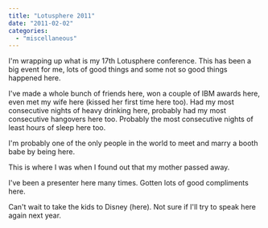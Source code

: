 ```yaml
---
title: "Lotusphere 2011"
date: "2011-02-02"
categories: 
  - "miscellaneous"
---
```


I'm wrapping up what is my 17th Lotusphere conference. This has been a big event for me, lots of good things and some not so good things happened here.

I've made a whole bunch of friends here, won a couple of IBM awards here, even met my wife here (kissed her first time here too). Had my most consecutive nights of heavy drinking here, probably had my most consecutive hangovers here too. Probably the most consecutive nights of least hours of sleep here too.

I'm probably one of the only people in the world to meet and marry a booth babe by being here.

This is where I was when I found out that my mother passed away.

I've been a presenter here many times. Gotten lots of good compliments here.

Can't wait to take the kids to Disney (here). Not sure if I'll try to speak here again next year.
